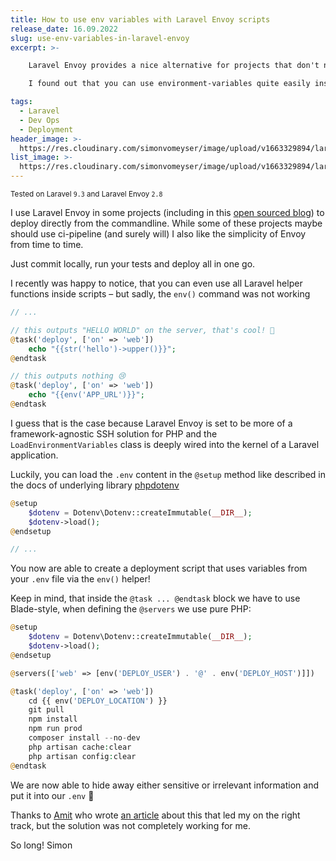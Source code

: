 ```yaml
---
title: How to use env variables with Laravel Envoy scripts
release_date: 16.09.2022
slug: use-env-variables-in-laravel-envoy
excerpt: >-

    Laravel Envoy provides a nice alternative for projects that don't need or can't have a push to deploy setup.

    I found out that you can use environment-variables quite easily inside tasks.

tags:
  - Laravel
  - Dev Ops
  - Deployment
header_image: >-
  https://res.cloudinary.com/simonvomeyser/image/upload/v1663329894/laravel-envoy/laravel-enovy.png
list_image: >-
  https://res.cloudinary.com/simonvomeyser/image/upload/v1663329894/laravel-envoy/laravel-enovy.png
---
```

<small>Tested on Laravel `9.3` and Laravel Envoy `2.8`</small>

I use Laravel Envoy in some projects (including in this [open sourced blog](https://github.com/simonvomeyser/simple-web-dev)) to deploy directly from the commandline. While some of these projects maybe should use ci-pipeline (and surely will) I also like the simplicity of Envoy from time to time. 

Just commit locally, run your tests and deploy all in one go.

I recently was happy to notice, that you can even use all Laravel helper functions inside scripts – but sadly, the `env()` command was not working

<div v-pre>

```php
// ...

// this outputs "HELLO WORLD" on the server, that's cool! 🙂
@task('deploy', ['on' => 'web'])
    echo "{{str('hello')->upper()}}";
@endtask

// this outputs nothing 😢
@task('deploy', ['on' => 'web'])
    echo "{{env('APP_URL')}}";
@endtask

```

</div>

I guess that is the case because Laravel Envoy is set to be more of a framework-agnostic SSH solution for PHP and the `LoadEnvironmentVariables` class is deeply wired into the kernel of a Laravel application.

Luckily, you can load the `.env` content in the `@setup` method like described in the docs of underlying library [phpdotenv](https://github.com/vlucas/phpdotenv)

<div v-pre>

```php
@setup
    $dotenv = Dotenv\Dotenv::createImmutable(__DIR__);
    $dotenv->load();
@endsetup

// ...
```

</div>

You now are able to create a deployment script that uses variables from your `.env` file via the `env()` helper!

Keep in mind, that inside the `@task ... @endtask` block we have to use Blade-style, when defining the `@servers` we use pure PHP:

<div v-pre>

```php
@setup
    $dotenv = Dotenv\Dotenv::createImmutable(__DIR__);
    $dotenv->load();
@endsetup

@servers(['web' => [env('DEPLOY_USER') . '@' . env('DEPLOY_HOST')]])

@task('deploy', ['on' => 'web'])
    cd {{ env('DEPLOY_LOCATION') }}
    git pull
    npm install
    npm run prod
    composer install --no-dev
    php artisan cache:clear
    php artisan config:clear
@endtask
```

</div>

We are now able to hide away either sensitive or irrelevant information and put it into our `.env` 🎉

Thanks to [Amit](https://twitter.com/amit_merchant) who wrote [an article](https://www.amitmerchant.com/how-to-use-env-in-laravel-envoy/) about this that led my on the right track, but the solution was not completely working for me.

So long! 
Simon
